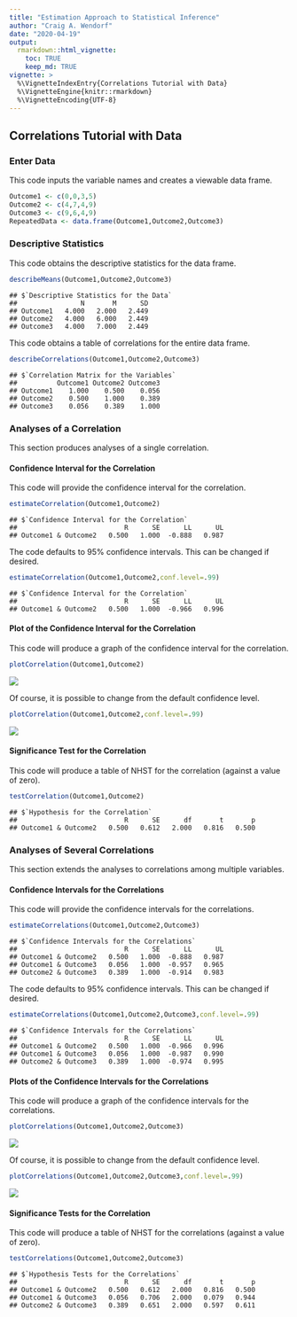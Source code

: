 ```yaml
---
title: "Estimation Approach to Statistical Inference"
author: "Craig A. Wendorf"
date: "2020-04-19"
output: 
  rmarkdown::html_vignette:
    toc: TRUE
    keep_md: TRUE
vignette: >
  %\VignetteIndexEntry{Correlations Tutorial with Data}
  %\VignetteEngine{knitr::rmarkdown}
  %\VignetteEncoding{UTF-8}
---
```






## Correlations Tutorial with Data

### Enter Data

This code inputs the variable names and creates a viewable data frame.

```r
Outcome1 <- c(0,0,3,5)
Outcome2 <- c(4,7,4,9)
Outcome3 <- c(9,6,4,9)
RepeatedData <- data.frame(Outcome1,Outcome2,Outcome3)
```

### Descriptive Statistics

This code obtains the descriptive statistics for the data frame.

```r
describeMeans(Outcome1,Outcome2,Outcome3)
```

```
## $`Descriptive Statistics for the Data`
##                N       M      SD
## Outcome1   4.000   2.000   2.449
## Outcome2   4.000   6.000   2.449
## Outcome3   4.000   7.000   2.449
```

This code obtains a table of correlations for the entire data frame.

```r
describeCorrelations(Outcome1,Outcome2,Outcome3)
```

```
## $`Correlation Matrix for the Variables`
##          Outcome1 Outcome2 Outcome3
## Outcome1    1.000    0.500    0.056
## Outcome2    0.500    1.000    0.389
## Outcome3    0.056    0.389    1.000
```

### Analyses of a Correlation

This section produces analyses of a single correlation.

#### Confidence Interval for the Correlation

This code will provide the confidence interval for the correlation.

```r
estimateCorrelation(Outcome1,Outcome2)
```

```
## $`Confidence Interval for the Correlation`
##                           R      SE      LL      UL
## Outcome1 & Outcome2   0.500   1.000  -0.888   0.987
```

The code defaults to 95% confidence intervals. This can be changed if desired.

```r
estimateCorrelation(Outcome1,Outcome2,conf.level=.99)
```

```
## $`Confidence Interval for the Correlation`
##                           R      SE      LL      UL
## Outcome1 & Outcome2   0.500   1.000  -0.966   0.996
```

#### Plot of the Confidence Interval for the Correlation

This code will produce a graph of the confidence interval for the correlation.

```r
plotCorrelation(Outcome1,Outcome2)
```

![](figures/Correlation-A-1.png)<!-- -->

Of course, it is possible to change from the default confidence level.

```r
plotCorrelation(Outcome1,Outcome2,conf.level=.99)
```

![](figures/Correlation-B-1.png)<!-- -->

#### Significance Test for the Correlation

This code will produce a table of NHST for the correlation (against a value of zero).

```r
testCorrelation(Outcome1,Outcome2)
```

```
## $`Hypothesis for the Correlation`
##                           R      SE      df       t       p
## Outcome1 & Outcome2   0.500   0.612   2.000   0.816   0.500
```

### Analyses of Several Correlations

This section extends the analyses to correlations among multiple variables.

#### Confidence Intervals for the Correlations

This code will provide the confidence intervals for the correlations.

```r
estimateCorrelations(Outcome1,Outcome2,Outcome3)
```

```
## $`Confidence Intervals for the Correlations`
##                           R      SE      LL      UL
## Outcome1 & Outcome2   0.500   1.000  -0.888   0.987
## Outcome1 & Outcome3   0.056   1.000  -0.957   0.965
## Outcome2 & Outcome3   0.389   1.000  -0.914   0.983
```

The code defaults to 95% confidence intervals. This can be changed if desired.

```r
estimateCorrelations(Outcome1,Outcome2,Outcome3,conf.level=.99)
```

```
## $`Confidence Intervals for the Correlations`
##                           R      SE      LL      UL
## Outcome1 & Outcome2   0.500   1.000  -0.966   0.996
## Outcome1 & Outcome3   0.056   1.000  -0.987   0.990
## Outcome2 & Outcome3   0.389   1.000  -0.974   0.995
```

#### Plots of the Confidence Intervals for the Correlations

This code will produce a graph of the confidence intervals for the correlations.

```r
plotCorrelations(Outcome1,Outcome2,Outcome3)
```

![](figures/Correlations-A-1.png)<!-- -->

Of course, it is possible to change from the default confidence level.

```r
plotCorrelations(Outcome1,Outcome2,Outcome3,conf.level=.99)
```

![](figures/Correlations-B-1.png)<!-- -->

#### Significance Tests for the Correlation

This code will produce a table of NHST for the correlations (against a value of zero).

```r
testCorrelations(Outcome1,Outcome2,Outcome3)
```

```
## $`Hypothesis Tests for the Correlations`
##                           R      SE      df       t       p
## Outcome1 & Outcome2   0.500   0.612   2.000   0.816   0.500
## Outcome1 & Outcome3   0.056   0.706   2.000   0.079   0.944
## Outcome2 & Outcome3   0.389   0.651   2.000   0.597   0.611
```
